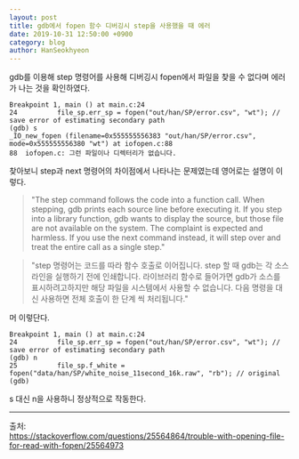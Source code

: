 ```yaml
---
layout: post
title: gdb에서 fopen 함수 디버깅시 step을 사용했을 때 에러
date: 2019-10-31 12:50:00 +0900
category: blog
author: HanSeokhyeon
---
```


gdb를 이용해 step 명령어를 사용해 디버깅시 fopen에서 파일을 찾을 수 없다며 에러가 나는 것을 확인하였다.

```
Breakpoint 1, main () at main.c:24
24			file_sp.err_sp = fopen("out/han/SP/error.csv", "wt"); // save error of estimating secondary path 
(gdb) s
_IO_new_fopen (filename=0x555555556383 "out/han/SP/error.csv", mode=0x555555556380 "wt") at iofopen.c:88
88	iofopen.c: 그런 파일이나 디렉터리가 없습니다.
```

찾아보니 step과 next 명령어의 차이점에서 나타나는 문제였는데 영어로는 설명이 이렇다.
> "The step command follows the code into a function call. When stepping, gdb prints each source line before executing it. If you step into a library function, gdb wants to display the source, but those file are not available on the system. The complaint is expected and harmless. If you use the next command instead, it will step over and treat the entire call as a single step."

>"step 명령어는 코드를 따라 함수 호출로 이어집니다. step 할 때 gdb는 각 소스 라인을 실행하기 전에 인쇄합니다. 라이브러리 함수로 들어가면 gdb가 소스를 표시하려고하지만 해당 파일을 시스템에서 사용할 수 없습니다. 다음 명령을 대신 사용하면 전체 호출이 한 단계 씩 처리됩니다."

머 이렇단다.

```
Breakpoint 1, main () at main.c:24
24			file_sp.err_sp = fopen("out/han/SP/error.csv", "wt"); // save error of estimating secondary path 
(gdb) n
25			file_sp.f_white = fopen("data/han/SP/white_noise_11second_16k.raw", "rb"); // original
(gdb) 
```
s 대신 n을 사용하니 정상적으로 작동한다.

---
출처:  
<https://stackoverflow.com/questions/25564864/trouble-with-opening-file-for-read-with-fopen/25564973>